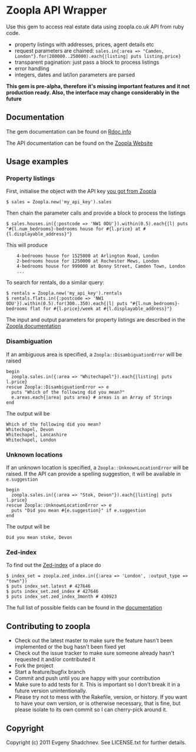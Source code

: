 # Zoopla API Wrapper

Use this gem to access real estate data using zoopla.co.uk API from ruby code.

  * property listings with addresses, prices, agent details etc
  * request parameters are chained: `sales.in{:area => "Camden, London"}.for(200000..250000).each{|listing| puts listing.price}`
  * transparent pagination: just pass a block to process listings
  * error handling
  * integers, dates and lat/lon parameters are parsed
  
  **This gem is pre-alpha, therefore it's missing important features and it not production ready. Also, the interface may change considerably in the future**

## Documentation
The gem documentation can be found on [Rdoc.info](http://rdoc.info/github/shadchnev/zoopla/master/frames)

The API documentation can be found on the [Zoopla Website](http://developer.zoopla.com/docs)

## Usage examples

### Property listings

First, initialise the object with the API key [you got from Zoopla](http://developer.zoopla.com/member/register/)

	$ sales = Zoopla.new('my_api_key').sales
	
Then chain the parameter calls and provide a block to process the listings

    $ sales.houses.in({:postcode => 'NW1 0DU'}).within(0.5).each{|l| puts "#{l.num_bedrooms}-bedrooms house for #{l.price} at #{l.displayable_address}"}

This will produce

		4-bedrooms house for 1525000 at Arlington Road, London
		2-bedrooms house for 1250000 at Rochester Mews, London
		4-bedrooms house for 999000 at Bonny Street, Camden Town, London
		...
		
To search for rentals, do a similar query:

    $ rentals = Zoopla.new('my_api_key').rentals
    $ rentals.flats.in({:postcode => 'NW1 0DU'}).within(0.5).for(300..350).each{|l| puts "#{l.num_bedrooms}-bedrooms flat for #{l.price}/week at #{l.displayable_address}"}

The input and output parameters for property listings are described in the [Zoopla documentation](http://developer.zoopla.com/docs/read/Property_listings)

### Disambiguation

If an ambiguous area is specified, a `Zoopla::DisambiguationError` will be raised

    begin
      zoopla.sales.in({:area => "Whitechapel"}).each{|listing| puts l.price}
    rescue Zoopla::DisambiguationError => e
      puts "Which of the following did you mean?"
      e.areas.each{|area| puts area} # areas is an Array of Strings
    end

The output will be

    Which of the following did you mean?
    Whitechapel, Devon
    Whitechapel, Lancashire
    Whitechapel, London

### Unknown locations

If an unknown location is specified, a `Zoopla::UnknownLocationError` will be raised. If the API can provide a spelling suggestion,
it will be available in `e.suggestion`

    begin
      zoopla.sales.in({:area => "Stok, Devon"}).each{|listing| puts l.price}
    rescue Zoopla::UnknownLocationError => e
      puts "Did you mean #{e.suggestion}" if e.suggestion
    end

The output will be

    Did you mean stoke, Devon
    
### Zed-index

To find out the [Zed-index](http://www.zoopla.co.uk/property/estimate/about/) of a place do

    $ index_set = zoopla.zed_index.in({:area => 'London', :output_type => "town"})
    $ puts index_set.latest # 427646
    $ puts index_set.zed_index # 427646
    $ puts index_set.zed_index_3month # 430923

The full list of possible fields can be found in the [documentation](http://developer.zoopla.com/docs/read/Zed_Index_API)
    

## Contributing to zoopla
 
* Check out the latest master to make sure the feature hasn't been implemented or the bug hasn't been fixed yet
* Check out the issue tracker to make sure someone already hasn't requested it and/or contributed it
* Fork the project
* Start a feature/bugfix branch
* Commit and push until you are happy with your contribution
* Make sure to add tests for it. This is important so I don't break it in a future version unintentionally.
* Please try not to mess with the Rakefile, version, or history. If you want to have your own version, or is otherwise necessary, that is fine, but please isolate to its own commit so I can cherry-pick around it.

## Copyright

Copyright (c) 2011 Evgeny Shadchnev. See LICENSE.txt for further details.


